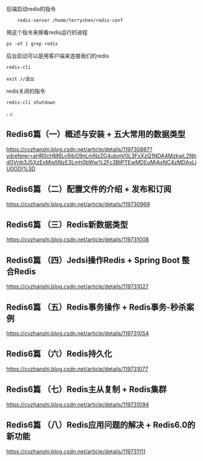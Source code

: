 后端启动redis的指令

```shell
    redis-server /home/terrychen/redis-conf
```

用这个指令来擦看redis运行的进程

```
ps -ef | grep redis
```

后台启动可以是用客户端来连接我们的redis

```
redis-cli
```

```
exit //退出
```

redis关闭的指令

```
redis-cli shutdown
```



<img src="D:/%E4%BD%A0%E5%A5%BDJava/1-17104206954911.png" style="zoom:33%;" />

<img src="D:/%E4%BD%A0%E5%A5%BDJava/2-17104207550893.png" style="zoom: 50%;" />





## Redis6篇（一）概述与安装 + 五大常用的数据类型

https://cvzhanshi.blog.csdn.net/article/details/119730867?ydreferer=aHR0cHM6Ly9ibG9nLmNzZG4ubmV0L3FxXzQ1NDA4MzkwL2NhdGVnb3J5XzExMjg5NzE3Lmh0bWw%2Fc3BtPTEwMDEuMjAxNC4zMDAxLjU0ODI%3D



## Redis6篇 （二）配置文件的介绍 + 发布和订阅

https://cvzhanshi.blog.csdn.net/article/details/119730969



## Redis6篇 （三）Redis新数据类型

https://cvzhanshi.blog.csdn.net/article/details/119731008



## Redis6篇 （四）Jedsi操作Redis + Spring Boot 整合Redis

https://cvzhanshi.blog.csdn.net/article/details/119731027



## Redis6篇 （五）Redis事务操作 + Redis事务-秒杀案例

https://cvzhanshi.blog.csdn.net/article/details/119731054



## Redis6篇 （六）Redis持久化

https://cvzhanshi.blog.csdn.net/article/details/119731077



## Redis6篇 （七）Redis主从复制 + Redis集群

https://cvzhanshi.blog.csdn.net/article/details/119731094



## Redis6篇 （八）Redis应用问题的解决 + Redis6.0的新功能

https://cvzhanshi.blog.csdn.net/article/details/119731111









